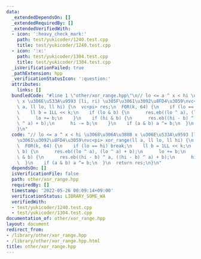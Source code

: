 ```yaml
---
data:
  _extendedDependsOn: []
  _extendedRequiredBy: []
  _extendedVerifiedWith:
  - icon: ':heavy_check_mark:'
    path: test/yukicoder/1240.test.cpp
    title: test/yukicoder/1240.test.cpp
  - icon: ':x:'
    path: test/yukicoder/1304.test.cpp
    title: test/yukicoder/1304.test.cpp
  _isVerificationFailed: true
  _pathExtension: hpp
  _verificationStatusIcon: ':question:'
  attributes:
    links: []
  bundledCode: "#line 1 \"other/xor_range.hpp\"\n// lo <= a ^ x < hi \u3068\u306A\u308B\
    \ x \u306E\u533A\u9593 [li, ri) \u305F\u3061\u3092\u8FD4\u3059\nvc<pi> xor_range(ll\
    \ a, ll lo, ll hi) {\n  vc<pi> res;\n  FOR(k, 64) {\n    if (lo == hi) break;\n\
    \    ll b = 1LL << k;\n    if (lo & b) {\n      res.eb((lo ^ a), (lo ^ a) + b);\n\
    \      lo += b;\n    }\n    if (hi & b) {\n      res.eb((hi - b) ^ a, ((hi - b)\
    \ ^ a) + b);\n      hi -= b;\n    }\n    if (a & b) a ^= b;\n  }\n  return res;\n\
    }\n"
  code: "// lo <= a ^ x < hi \u3068\u306A\u308B x \u306E\u533A\u9593 [li, ri) \u305F\
    \u3061\u3092\u8FD4\u3059\nvc<pi> xor_range(ll a, ll lo, ll hi) {\n  vc<pi> res;\n\
    \  FOR(k, 64) {\n    if (lo == hi) break;\n    ll b = 1LL << k;\n    if (lo &\
    \ b) {\n      res.eb((lo ^ a), (lo ^ a) + b);\n      lo += b;\n    }\n    if (hi\
    \ & b) {\n      res.eb((hi - b) ^ a, ((hi - b) ^ a) + b);\n      hi -= b;\n  \
    \  }\n    if (a & b) a ^= b;\n  }\n  return res;\n}\n"
  dependsOn: []
  isVerificationFile: false
  path: other/xor_range.hpp
  requiredBy: []
  timestamp: '2022-05-26 00:09:14+09:00'
  verificationStatus: LIBRARY_SOME_WA
  verifiedWith:
  - test/yukicoder/1240.test.cpp
  - test/yukicoder/1304.test.cpp
documentation_of: other/xor_range.hpp
layout: document
redirect_from:
- /library/other/xor_range.hpp
- /library/other/xor_range.hpp.html
title: other/xor_range.hpp
---
```

